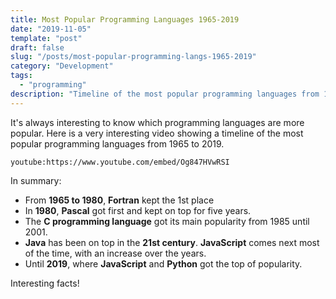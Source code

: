```yaml
---
title: Most Popular Programming Languages 1965-2019
date: "2019-11-05"
template: "post"
draft: false
slug: "/posts/most-popular-programming-langs-1965-2019"
category: "Development"
tags:
  - "programming"
description: "Timeline of the most popular programming languages from 1965 to 2019"
---
```


It's always interesting to know which programming languages are more popular.
Here is a very interesting video showing a timeline of the most popular
programming languages from 1965 to 2019.

`youtube:https://www.youtube.com/embed/Og847HVwRSI`

In summary:

+ From **1965 to 1980**, **Fortran** kept the 1st place
+ In **1980**, **Pascal** got first and kept on top for five years.
+ The **C programming language** got its main popularity from 1985 until 2001.
+ **Java** has been on top in the **21st century**. **JavaScript** comes next most of the time, with an increase over the years.
+ Until **2019**, where **JavaScript** and **Python** got the top of popularity.

Interesting facts!
